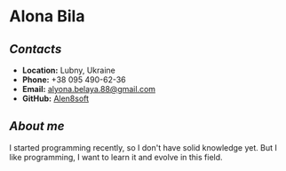 # **Alona Bila**
## *Contacts*
+ **Location:** Lubny, Ukraine
+ **Phone:** +38 095 490-62-36
+ **Email:** alyona.belaya.88@gmail.com
+ **GitHub:** [Alen8soft](https://www.github.com/alen8soft "Alen8soft") 
## *About me*
I started programming recently, so I don't have solid knowledge yet. But I like programming, I want to learn it and evolve in this field.
